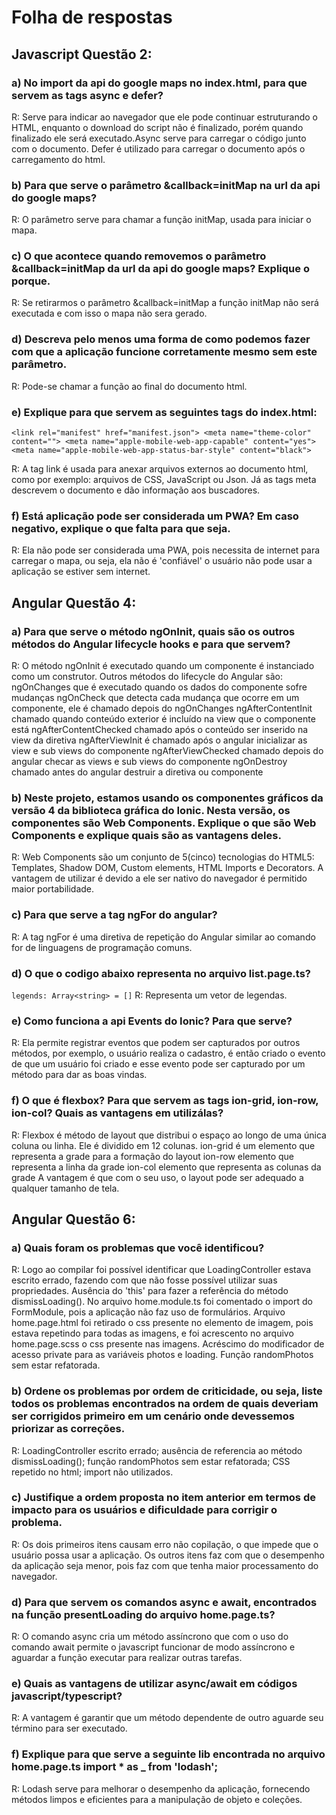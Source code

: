 # Folha de respostas

## Javascript Questão 2:

### a) No import da api do google maps no index.html, para que servem as tags async e defer?
R: Serve para indicar ao navegador que ele pode continuar estruturando o HTML, enquanto o download do script não é finalizado, porém quando finalizado ele será executado.Async serve para carregar o código junto com o documento. Defer é utilizado para carregar o documento após o carregamento do html.

### b) Para que serve o parâmetro &callback=initMap na url da api do google maps?
R: O parâmetro serve para chamar a função initMap, usada para iniciar o mapa.

### c) O que acontece quando removemos o parâmetro &callback=initMap da url da api do google maps? Explique o porque.
R: Se retirarmos o parâmetro &callback=initMap a função initMap não será executada e com isso o mapa não sera gerado.

### d) Descreva pelo menos uma forma de como podemos fazer com que a aplicação funcione corretamente mesmo sem este parâmetro.
R: Pode-se chamar a função ao final do documento html.

### e) Explique para que servem as seguintes tags do index.html: 
  `<link rel="manifest" href="manifest.json">
  <meta name="theme-color" content="">
  <meta name="apple-mobile-web-app-capable" content="yes">
  <meta name="apple-mobile-web-app-status-bar-style" content="black">`

R: A tag link é usada para anexar arquivos externos ao documento html, como por exemplo: arquivos de CSS, JavaScript ou Json. Já as tags meta descrevem o documento e dão informação aos buscadores.

### f) Está aplicação pode ser considerada um PWA? Em caso negativo, explique o que falta para que seja.
R: Ela não pode ser considerada uma PWA, pois necessita de internet para carregar o mapa, ou seja, ela não é 'confiável' o usuário não pode usar a aplicação se estiver sem internet.


## Angular Questão 4:

### a) Para que serve o método ngOnInit, quais são os outros métodos do Angular lifecycle hooks e para que servem?
R: O método ngOnInit é executado quando um componente é instanciado como um construtor.
Outros métodos do lifecycle do Angular são: 
  ngOnChanges que é executado quando os dados do componente sofre mudanças 
  ngOnCheck que detecta cada mudança que ocorre em um componente, ele é chamado depois do ngOnChanges 
  ngAfterContentInit chamado quando conteúdo exterior é incluído na view que o componente está 
  ngAfterContentChecked chamado após o conteúdo ser inserido na view da diretiva 
  ngAfterViewInit é chamado após o angular inicializar as view e sub views do componente 
  ngAfterViewChecked chamado depois do angular checar as views e sub views do componente 
  ngOnDestroy chamado antes do angular destruir a diretiva ou componente

### b) Neste projeto, estamos usando os componentes gráficos da versão 4 da biblioteca gráfica do Ionic. Nesta versão, os componentes são Web Components. Explique o que são Web Components e explique quais são as vantagens deles.
R: Web Components são um conjunto de 5(cinco) tecnologias do HTML5: Templates, Shadow DOM, Custom elements, HTML Imports e Decorators. A vantagem de utilizar é devido a ele ser nativo do navegador é permitido maior portabilidade.

### c) Para que serve a tag ngFor do angular?
R: A tag ngFor é uma diretiva de repetição do Angular similar ao comando for de linguagens de programação comuns.


### d) O que o codigo abaixo representa no arquivo list.page.ts?
`legends: Array<string> = []`
R: Representa um vetor de legendas.

### e) Como funciona a api Events do Ionic? Para que serve?
R: Ela permite registrar eventos que podem ser capturados por outros métodos, por exemplo, o usuário realiza o cadastro, é então criado o evento de que um usuário foi criado e esse evento pode ser capturado por um método para dar as boas vindas.

### f) O que é flexbox? Para que servem as tags ion-grid, ion-row, ion-col? Quais as vantagens em utilizálas?
R: Flexbox é método de layout que distribui o espaço ao longo de uma única coluna ou linha. Ele é dividido em 12 colunas. 
  ion-grid é um elemento que representa a grade para a formação do layout 
  ion-row elemento que representa a linha da grade 
  ion-col elemento que representa as colunas da grade 
A vantagem é que com o seu uso, o layout pode ser adequado a qualquer tamanho de tela.

## Angular Questão 6:

### a) Quais foram os problemas que você identificou?
R: Logo ao compilar foi possível identificar que LoadingController estava escrito errado, fazendo com que não fosse possível utilizar suas propriedades. Ausência do 'this' para fazer a referência do método dismissLoading(). No arquivo home.module.ts foi comentado o import do FormModule, pois a aplicação não faz uso de formulários. Arquivo home.page.html foi retirado o css presente no elemento de imagem, pois estava repetindo para todas as imagens, e foi acrescento no arquivo home.page.scss o css presente nas imagens. Acréscimo do modificador de acesso private para as variáveis photos e loading. Função randomPhotos sem estar refatorada.

### b) Ordene os problemas por ordem de criticidade, ou seja, liste todos os problemas encontrados na ordem de quais deveriam ser corrigidos primeiro em um cenário onde devessemos priorizar as correções.
R: LoadingController escrito errado; ausência de referencia ao método dismissLoading(); função randomPhotos sem estar refatorada; CSS repetido no html; import não utilizados.

### c) Justifique a ordem proposta no item anterior em termos de impacto para os usuários e dificuldade para corrigir o problema.
R: Os dois primeiros itens causam erro não copilação, o que impede que o usuário possa usar a aplicação. Os outros itens faz com que o desempenho da aplicação seja menor, pois faz com que tenha maior processamento do navegador.

### d) Para que servem os comandos async e await, encontrados na função presentLoading do arquivo home.page.ts?
R: O comando async cria um método assíncrono que com o uso do comando await permite o javascript funcionar de modo assíncrono e aguardar a função executar para realizar outras tarefas.

### e) Quais as vantagens de utilizar async/await em códigos javascript/typescript?
R: A vantagem é garantir que um método dependente de outro aguarde seu término para ser executado.

### f) Explique para que serve a seguinte lib encontrada no arquivo home.page.ts import * as _ from 'lodash';
R: Lodash serve para melhorar o desempenho da aplicação, fornecendo métodos limpos e eficientes para a manipulação de objeto e coleções.
